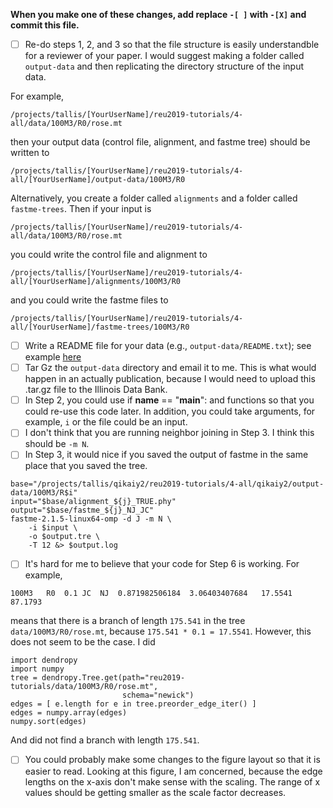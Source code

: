 **When you make one of these changes, add replace `-[ ]` with `-[X]` and commit this file.**

- [ ] Re-do steps 1, 2, and 3 so that the file structure is easily understandble for a reviewer of your paper. I would suggest making a folder called `output-data` and then replicating the directory structure of the input data.

For example,

```
/projects/tallis/[YourUserName]/reu2019-tutorials/4-all/data/100M3/R0/rose.mt
```
then your output data (control file, alignment, and fastme tree) should be written to
```
/projects/tallis/[YourUserName]/reu2019-tutorials/4-all/[YourUserName]/output-data/100M3/R0
```

Alternatively, you create a folder called `alignments` and a folder called `fastme-trees`. Then if your input is 
```
/projects/tallis/[YourUserName]/reu2019-tutorials/4-all/data/100M3/R0/rose.mt
```
you could write the control file and alignment to 
```
/projects/tallis/[YourUserName]/reu2019-tutorials/4-all/[YourUserName]/alignments/100M3/R0
```
and you could write the fastme files to 
```
/projects/tallis/[YourUserName]/reu2019-tutorials/4-all/[YourUserName]/fastme-trees/100M3/R0
```
- [ ] Write a README file for your data (e.g., `output-data/README.txt`); see example [here](https://databank.illinois.edu/datasets/IDB-1424746)
- [ ] Tar Gz the `output-data` directory and email it to me. This is what would happen in an actually publication, because I would need to upload this .tar.gz file to the Illinois Data Bank.
- [ ] In Step 2, you could use if __name__ == "__main__": and functions so that you could re-use this code later. In addition, you could take arguments, for example, `i` or the file could be an input.
- [ ] I don't think that you are running neighbor joining in Step 3. I think this should be `-m N`.
- [ ] In Step 3, it would nice if you saved the output of fastme in the same place that you saved the tree.
```
base="/projects/tallis/qikaiy2/reu2019-tutorials/4-all/qikaiy2/output-data/100M3/R$i"
input="$base/alignment_${j}_TRUE.phy"
output="$base/fastme_${j}_NJ_JC"
fastme-2.1.5-linux64-omp -d J -m N \
    -i $input \
    -o $output.tre \
    -T 12 &> $output.log
```
- [ ] It's hard for me to believe that your code for Step 6 is working.
For example,
```
100M3	R0	0.1	JC	NJ	0.871982506184	3.06403407684	17.5541	87.1793
```
means that there is a branch of length `175.541` in the tree `data/100M3/R0/rose.mt`, because `175.541 * 0.1 = 17.5541`. However, this does not seem to be the case. I did
```
import dendropy
import numpy
tree = dendropy.Tree.get(path="reu2019-tutorials/data/100M3/R0/rose.mt",
                         schema="newick")
edges = [ e.length for e in tree.preorder_edge_iter() ]
edges = numpy.array(edges)
numpy.sort(edges)
```
And did not find a branch with length `175.541`.
- [ ] You could probably make some changes to the figure layout so that it is easier to read. Looking at this figure, I am concerned, because the edge lengths on the x-axis don't make sense with the scaling. The range of x values should be getting smaller as the scale factor decreases.
